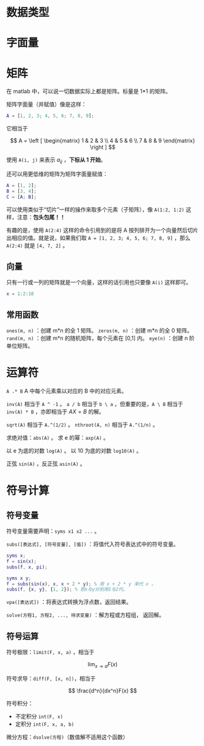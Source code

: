 # 数据类型

# 字面量

# 矩阵

在 matlab 中，可以说一切数据实际上都是矩阵。标量是 1\*1 的矩阵。

矩阵字面量（并赋值）像是这样：

```matlab
A = [1, 2, 3; 4, 5, 6; 7, 8, 9];
```

它相当于

$$
A = 
\left [
\begin{matrix}
1 & 2 & 3 \\
4 & 5 & 6 \\
7 & 8 & 9
\end{matrix}
\right ]
$$

使用 `A(i, j)` 来表示 $a_{ij}$ ，**下标从 1 开始**。

还可以用更低维的矩阵为矩阵字面量赋值：

```matlab
A = [1, 2];
B = [3, 4];
C = [A; B];
```

可以使用类似于“切片”一样的操作来取多个元素（子矩阵），像 `A(1:2, 1:2)` 这样，注意：**包头包尾！！**

有趣的是，使用 `A(2:4)` 这样的命令引用到的是将 A 按列排开为一个向量然后切片出相应的值。就是说，如果我们取 `A = [1, 2, 3; 4, 5, 6; 7, 8, 9]` ，那么 `A(2:4)` 就是 `[4, 7, 2]` 。

## 向量

只有一行或一列的矩阵就是一个向量，这样的话引用也只要像 `A(i)` 这样即可。

```matlab
x = 1:2:10
```



## 常用函数

`ones(m, n)` ：创建 m\*n 的全 1 矩阵。
`zeros(m, n)` ：创建 m\*n 的全 0 矩阵。
`rand(m, n)` ：创建 m\*n 的随机矩阵，每个元素在 [0,1] 内。
`eye(n)` ：创建 n 阶单位矩阵。

# 运算符

`A .* B` A 中每个元素乘以对应的 B 中的对应元素。

`inv(A)` 相当于 `A ^ -1` 。
`a / b` 相当于 `b \ a` ，但重要的是，`A \ B` 相当于 `inv(A) * B` ，亦即相当于 $AX = B$ 的解。

`sqrt(A)` 相当于 `A.^(1/2)` 。
`nthroot(A, n)` 相当于 `A.^(1/n)` 。

求绝对值：`abs(A)` 。
求 e 的幂：`axp(A)` 。

以 e 为底的对数 `log(A)` 。
以 10 为底的对数 `log10(A)` 。

正弦 `sin(A)` ，反正弦 `asin(A)` 。

# 符号计算

## 符号变量

符号变量需要声明：`syms x1 x2 ...` 。

`subs([表达式], [符号变量], [值])` ：将值代入符号表达式中的符号变量。

```matlab
syms x;
f = sin(x);
subs(f, x, pi);
```

```matlab
syms x y;
f = subs(sin(x), x, x + 2 * y); % 用 x + 2 * y 来代 x 。
subs(f, {x, y}, {1, 2}); % 把x与y分别用1与2代。
```

`vpa([表达式])` ：将表达式转换为浮点数，返回结果。

`solve(方程1, 方程2, ..., 待求变量)` ：解方程或方程组， 返回解。

## 符号运算

符号极限：`limit(F, x, a)` ，相当于

$$
\lim_{x \longrightarrow a} F(x)
$$

符号求导：`diff(F, [x, n])`，相当于

$$
\frac{d^n}{dx^n}F(x)
$$

符号积分：

- 不定积分 `int(F, x)`
- 定积分 `int(F, x, a, b)`

微分方程：`dsolve(方程)`（数值解不适用这个函数）

